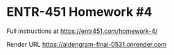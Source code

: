 # ENTR-451 Homework #4

Full instructions at https://entr451.com/homework-4/

Render URL
https://aidengram-final-0531.onrender.com
